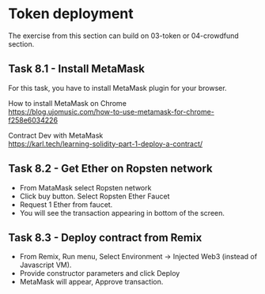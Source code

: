 # Token deployment
The exercise from this section can build on 03-token or 04-crowdfund section.

## Task 8.1 - Install MetaMask
For this task, you have to install MetaMask plugin for your browser.  

How to install MetaMask on Chrome  
https://blog.ujomusic.com/how-to-use-metamask-for-chrome-f258e6034226

Contract Dev with MetaMask  
https://karl.tech/learning-solidity-part-1-deploy-a-contract/

## Task 8.2 - Get Ether on Ropsten network
 - From MataMask select Ropsten network
 - Click buy button. Select Ropsten Ether Faucet
 - Request 1 Ether from faucet.
 - You will see the transaction appearing in bottom of the screen.

## Task 8.3 - Deploy contract from Remix
 - From Remix, Run menu, Select Environment -> Injected Web3 (instead of Javascript VM).
 - Provide constructor parameters and click Deploy
 - MetaMask will appear, Approve transaction.

